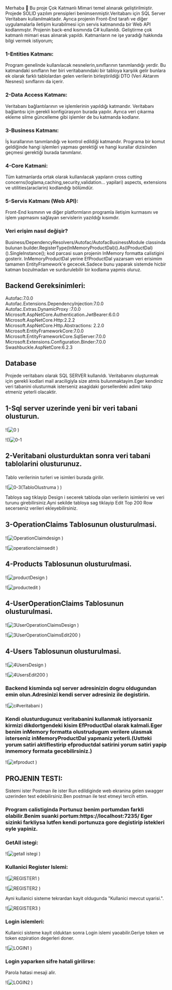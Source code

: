 
<p id="description">Merhaba 👋
 Bu proje Çok Katmanlı Mimari temel alınarak geliştirilmiştir. Projede SOLID yazılım prensipleri benimsenmiştir.Veritabanı için SQL Server Veritabanı kullanılmaktadır. Ayrıca projenin Front-End tarafı ve diğer uygulamalarla iletişim kurabilmesi için servis katmanında bir Web API kodlanmıştır. Projenin back-end kısmında C# kullanıldı. Geliştirme çok katmanlı mimari esas alınarak yapıldı. Katmanların ne işe yaradığı hakkında bilgi vermek istiyorum;</p>

### 1-Entities Katmanı:

<p id="description">Program genelinde kullanılacak nesnelerin,sınıflarının tanımlandığı yerdir. Bu katmandaki sınıfların her biri veritabanındaki bir tabloya karşılık gelir bunlara ek olarak farklı tablolardan gelen verilerin birleştirildiği DTO (Veri Aktarım Nesnesi) sınıflarını da içerir.</p>

 ### 2-Data Access Katmanı:

<p id="description">Veritabanı bağlantılarının ve işlemlerinin yapıldığı katmandır. Veritabanı bağlantısı için gerekli konfigürasyon burada yapılır. Ayrıca veri çıkarma ekleme silme güncelleme gibi işlemler de bu katmanda kodlanır.</p>

### 3-Business Katmanı: 

<p id="description">İş kurallarının tanımlandığı ve kontrol edildiği katmandır. Programa bir komut geldiğinde hangi işlemleri yapması gerektiği ve hangi kurallar dizisinden geçmesi gerektiği burada tanımlanır.</p>

### 4-Core Katmani: 

<p id="description">Tüm katmanlarda ortak olarak kullanılacak yapıların cross cutting concerns(loglama,caching,security,validation... yapilari) aspects, extensions ve utilities(araclarin) kodlandığı bölümdür.</p>

### 5-Servis Katmanı (Web API): 

<p id="description">Front-End kısmının ve diğer platformların programla iletişim kurmasını ve işlem yapmasını sağlayan servislerin yazıldığı kısımdır.</p>

### Veri erişim nasıl değişir?
Business/DependencyResolvers/Autofac/AutofacBusinessModule classinda bulunan
builder.RegisterType(InMemoryProductDal)().As(IProductDal)().SingleInstance(); kod parcasi suan projenin InMemory formatta calistigini gosterir.
InMemoryProductDal yerine EfProductDal yazarsam veri erisimim tamamen EntityFramework'e gececek.Sadece bunu yaparak sistemde hicbir katman bozulmadan ve surdurulebilir bir kodlama yapmis oluruz.

## Backend Gereksinimleri:

Autofac:7.0.0<br>Autofac.Extensions.DependencyInjection:7.0.0<br>Autofac.Extras.DynamicProxy :7.0.0<br>Microsoft.AspNetCore.Authentication.JwtBearer:6.0.0<br>Microsoft.AspNetCore.Http:2.2.2<br>Microsoft.AspNetCore.Http.Abstractions: 2.2.0<br>Microsoft.EntityFrameworkCore:7.0.0<br>Microsoft.EntityFrameworkCore.SqlServer:7.0.0<br>Microsoft.Extensions.Configuration.Binder:7.0.0<br>Swashbuckle.AspNetCore:6.2.3



## Database
<p id="description">Projede veritabanı olarak SQL SERVER kullanıldı. Veritabanını oluşturmak için gerekli kodlari mail araciligiyla size atmis bulunmaktayim.Eger kendiniz veri tabanini olusturmak isterseniz asagidaki gorsellerdeki adimi takip etmeniz yeterli olacaktir.</p>

## <p id="description">1-Sql server uzerinde yeni bir veri tabani olusturun.</p>

!(![0](https://github.com/burakkabis/ParanumusAssignment/assets/134310460/e2514027-aa69-401a-a901-126be94facc2)
)


!()![0-1](https://github.com/burakkabis/ParanumusAssignment/assets/134310460/8409f926-ca14-4fd6-b796-ddc412ca7cf1)


## <p id="description">2-Veritabani olusturduktan sonra veri tabani tablolarini olusturunuz.</p>

<p id="description">Tablo verilerinin turleri ve isimleri burada girilir.</p>


!(![0-3(TabloOlustruma )](https://github.com/burakkabis/ParanumusAssignment/assets/134310460/c077dc44-1b1f-4acb-91f5-ba14e21f2dcf)
)

<p id="description">Tabloya sag tiklayip Design i secerek tabloda olan verilerin isimlerini ve veri turunu girebilirsiniz.Ayni sekilde tabloya sag tiklayip Edit Top 200 Row secerseniz verileri ekleyebilirsiniz.</p>




## <p id="description">3-OperationClaims Tablosunun olusturulmasi.</p>

!(![OperationClaimdesign](https://github.com/burakkabis/ParanumusAssignment/assets/134310460/737aaabc-387c-4fb1-9dca-06742f23bc77)
)

!(![operationclaimsedit](https://github.com/burakkabis/ParanumusAssignment/assets/134310460/1394df01-59f6-4800-bca4-0c4b3074d984)
)


## <p id="description">4-Products Tablosunun olusturulmasi.</p>

!(![productDesign](https://github.com/burakkabis/ParanumusAssignment/assets/134310460/5b2548c2-370e-42a5-948c-380b4cb5f938)
)

!(![productedit](https://github.com/burakkabis/ParanumusAssignment/assets/134310460/7924aad4-fda8-4b80-ad6c-d54c31d88e8f)
)



## <p id="description">4-UserOperationClaims Tablosunun olusturulmasi.</p>

!(![3UserOperationClaimsDesign](https://github.com/burakkabis/ParanumusAssignment/assets/134310460/be9d799e-22b3-403a-9ebf-69c93329b16c)
)

!(![3UserOperationClaimsEdit200](https://github.com/burakkabis/ParanumusAssignment/assets/134310460/5a54c0b6-7364-44eb-a19a-6aed7271852f)
)



## <p id="description">4-Users Tablosunun olusturulmasi.</p>

!(![4UsersDesign](https://github.com/burakkabis/ParanumusAssignment/assets/134310460/23204d1e-1904-4a84-89d8-4e21b06267d8)
)


!(![4UsersEdit200](https://github.com/burakkabis/ParanumusAssignment/assets/134310460/f8d6738d-e18a-4957-b07a-1f7b282dbbea)
)


### <p id="description">Backend kisminda sql server adresinizin dogru oldugundan emin olun.Adresinizi kendi server adresiniz ile degistirin.</p>

!(![c#veritabani](https://github.com/burakkabis/ParanumusAssignment/assets/134310460/b7f9151c-a97a-49d4-a591-c646785eeae5)
)


### <p id="description">Kendi olusturdugunuz veritabanini kullanmak istiyorsaniz kirmizi dikdortgendeki kisim EfProductDal olarak kalmali.Eger benim inMemory formatta olustrudugum verilere ulasmak isterseniz inMemoryProductDal yapmaniz yeterli.(Ustteki yorum satiri aktiflestirip efproductdal satirini yorum satiri yapip inmemory formata gecebilirsiniz.)</p>


!(![efproduct](https://github.com/burakkabis/ParanumusAssignment/assets/134310460/9ccc56c3-3e4d-47ab-b845-1eb7a25528a4)
)







## PROJENIN TESTI:
<p id="description">Sistemi ister Postman ile ister Run edildiginde web ekranina gelen swagger uzerinden test edebilirsiniz.Ben postman ile test etmeyi tercih ettim.</p>

### <p id="description">Program calistiginda Portunuz benim portumdan farkli olabilir.Benim suanki portum:https://localhost:7235/ Eger sizinki farkliysa lutfen kendi portunuza gore degistirip istekleri oyle yapiniz. </p>

### GetAll istegi:

!(![getall istegi](https://github.com/burakkabis/ParanumusAssignment/assets/134310460/7f0f22de-cb06-4dd4-9fc9-d1577acea734)
)


### Kullanici Register Islemi:

!(![REGISTER1](https://github.com/burakkabis/ParanumusAssignment/assets/134310460/bd05201c-5a3d-44d9-9a4b-ea92c227e1c6)
)

!(![REGISTER2](https://github.com/burakkabis/ParanumusAssignment/assets/134310460/38892931-7f4f-435e-96a8-9e851efe9f32)
)


<p id="description">Ayni kullanici sisteme tekrardan kayit oldugunda "Kullanici mevcut uyarisi.".</p>

!(![REGISTER3](https://github.com/burakkabis/ParanumusAssignment/assets/134310460/5909d886-0897-4531-827c-e094c422450a)
)

### Login islemleri: 
<p id="description">Kullanici sisteme kayit olduktan sonra Login islemi yaoabilir.Geriye token ve token ezpiration degerleri doner.</p>

!(![LOGIN1](https://github.com/burakkabis/ParanumusAssignment/assets/134310460/2a2879e4-a8c6-4f03-8f5b-b04d877057b3)
)

### Login yaparken sifre hatali girilirse:
<p id="description">Parola hatasi mesaji alir.</p>

!(![LOGIN2](https://github.com/burakkabis/ParanumusAssignment/assets/134310460/7e5e4730-e1b5-4d4f-9bd6-ed3af057f569)
)


